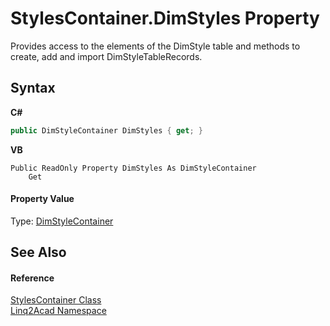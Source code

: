 # StylesContainer.DimStyles Property 
 

Provides access to the elements of the DimStyle table and methods to create, add and import DimStyleTableRecords.

## Syntax

**C#**<br />
``` C#
public DimStyleContainer DimStyles { get; }
```

**VB**<br />
``` VB
Public ReadOnly Property DimStyles As DimStyleContainer
	Get
```


#### Property Value
Type: <a href="T_Linq2Acad_DimStyleContainer.md">DimStyleContainer</a>

## See Also


#### Reference
<a href="T_Linq2Acad_StylesContainer.md">StylesContainer Class</a><br /><a href="N_Linq2Acad.md">Linq2Acad Namespace</a><br />
